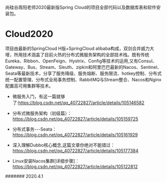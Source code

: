 尚硅谷周阳老师2020最新版Spring Cloud的项目全部代码以及数据库表和软件安装包。


# Cloud2020
项目由最新的SpringCloud H版+SpringCloud alibaba构成，双剑合并威力大增，所用技术涵盖了目前火热的分布式微服务架构的全部技术栈。既有传统Eureka、Ribbon、OpenFeign、Hystrix、Config等技术的运用,又有Consul、Gateway、Bus、Stream、Sleuth、zipkin和阿里巴巴最新的Nacos、Sentinel、Seata等最新技术，分享了服务降级、服务熔断、服务限流、hotkey控制、分布式统一配置管理、分布式全局事务控制、RabbitMQ与Stream整合、Nacos和Nginx配置高可用集群等技术。



* 微服务入门，有这一篇就够了:https://blog.csdn.net/qq_40722827/article/details/105146582

* 分布式微服务架构（初级篇）： https://blog.csdn.net/qq_40722827/article/details/105159725

* 分布式事务---Seata：https://blog.csdn.net/qq_40722827/article/details/105161929

* 深入理解Dubbo核心概念,这篇文章你绝对不能错过：https://blog.csdn.net/qq_40722827/article/details/105177384

* Linux安装Nacos集群[详细步骤]：https://blog.csdn.net/qq_40722827/article/details/105122812

#######
2020.4.1
